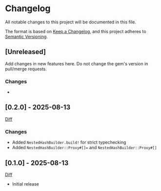 # Changelog

All notable changes to this project will be documented in this file.

The format is based on [Keep a Changelog](https://keepachangelog.com/en/1.0.0/),
and this project adheres to [Semantic Versioning](https://semver.org/spec/v2.0.0.html).

## [Unreleased]

Add changes in new features here. Do not change the gem's version in pull/merge requests.

### Changes
-

## [0.2.0] - 2025-08-13

[Diff](https://github.com/Verseth/ruby-nested_hash_builder/compare/v0.1.0...v0.2.0)

### Changes
- Added `NestedHashBuilder.build!` for strict typechecking
- Added `NestedHashBuilder::Proxy#[]=` and `NestedHashBuilder::Proxy#[]`

## [0.1.0] - 2025-08-13

[Diff](https://github.com/Verseth/ruby-nested_hash_builder/compare/v0.0.0...v0.1.0)

- Initial release
